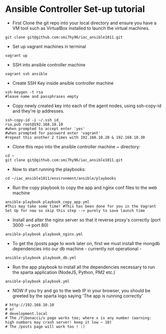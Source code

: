 # Ansible Controller Set-up tutorial
- First Clone the git repo into your local directory and ensure you have a VM tool such as VirtualBox installed to launch the virtual machines.
```
git clone git@github.com:smi7hy96/iac_ansible1011.git
```
- Set up vagrant machines in terminal
```
vagrant up
```
- SSH into ansible controller machine
```
vagrant ssh ansible
```
- Create SSH Key inside ansible controller machine
```
ssh-keygen -t rsa
#leave name and passphrases empty
```
- Copy newly created key into each of the agent nodes, using ssh-copy-id and they're ip addresses.
```
ssh-copy-id -i ~/.ssh id_
rsa.pub root@192.168.10.10
#when prompted to accept enter 'yes'
#when prompted for password enter 'vagrant'
#repeat this another 2 times with 192.168.10.20 & 192.168.10.30
```
- Clone this repo into the ansible controller machine ~ directory:
```
cd ~
git clone git@github.com:smi7hy96/iac_ansible1011.git
```
- Now to start running the playbooks:
```
cd ~/iac_ansible1011/environment/ansible/playbooks
```
- Run the copy playbook to copy the app and nginx conf files to the web machine
```
ansible-playbook playbook_copy_app.yml
#This may take some time! #This has been done for you in the Vagrant Set Up for now so skip this step --> purely to save launch time
```
- Install and alter the nginx server so that it reverse proxy's correctly (port 3000 --> port 80)
```
ansible-playbook playbook_nginx.yml
```
- To get the /posts page to work later on, first we must install the mongdb dependencies into our db machine - currently not operational -
```
ansible-playbook playbook_db.yml
```
- Run the app playbook to install all the dependencies necessary to run the sparta application (NodeJS, Python, PM2 etc.)
```
ansible-playbook playbook.yml
```
- NOW if you try and go to the web IP in your browser, you should be greeted by the sparta logo saying 'The app is running correctly'
```
# http://192.168.10.10
# or
# development.local
# The /fibonacci/x page works too; where x is any number (warning: high numbers may crash server! keep it low ~ 10)
# The /posts page will work too ! :)
```
